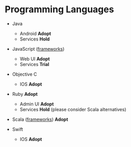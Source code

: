 # Programming Languages

  - Java
    - Android **Adopt**
    - Services **Hold**

  - JavaScript ([frameworks](frameworks/JavaScript.md))
    - Web UI **Adopt**
    - Services **Trial**

  - Objective C
    - IOS **Adopt**

  - Ruby **Adopt**
    - Admin UI **Adopt**
    - Services **Hold** (please consider Scala alternatives)

  - Scala ([frameworks](frameworks/Scala.md)) **Adopt**

  - Swift
    - IOS **Adopt**
